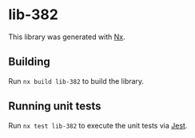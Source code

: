 # lib-382

This library was generated with [Nx](https://nx.dev).

## Building

Run `nx build lib-382` to build the library.

## Running unit tests

Run `nx test lib-382` to execute the unit tests via [Jest](https://jestjs.io).

